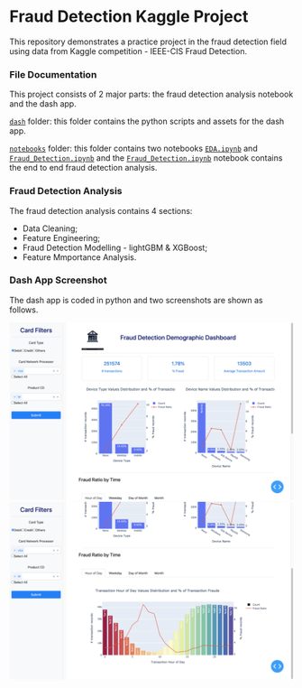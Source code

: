 # Fraud Detection Kaggle Project
This repository demonstrates a practice project in the fraud detection field using data from Kaggle competition - IEEE-CIS Fraud Detection.

### File Documentation

This project consists of 2 major parts: the fraud detection analysis notebook and the dash app. 

[`dash`](https://github.com/lichunxiao9501/Fraud_Detection_Kaggle_Project/tree/main/dash) folder: this folder contains the python scripts and assets for the dash app.

[`notebooks`](https://github.com/lichunxiao9501/Fraud_Detection_Kaggle_Project/tree/main/notebooks) folder: this folder contains two notebooks [`EDA.ipynb`](https://github.com/lichunxiao9501/Fraud_Detection_Kaggle_Project/blob/main/notebooks/EDA.ipynb) and [`Fraud_Detection.ipynb`](https://github.com/lichunxiao9501/Fraud_Detection_Kaggle_Project/blob/main/notebooks/Fraud%20Detection.ipynb) and the [`Fraud_Detection.ipynb`](https://github.com/lichunxiao9501/Fraud_Detection_Kaggle_Project/blob/main/notebooks/Fraud%20Detection.ipynb) notebook contains the end to end fraud detection analysis.

### Fraud Detection Analysis

The fraud detection analysis contains 4 sections: 
* Data Cleaning; 
* Feature Engineering;
* Fraud Detection Modelling - lightGBM & XGBoost;
* Feature Mmportance Analysis. 

### Dash App Screenshot

The dash app is coded in python and two screenshots are shown as follows.

![Screen Shot 1](/images/dash_screen_shot1.png)
![Screen Shot 2](/images/dash_screen_shot2.png)

